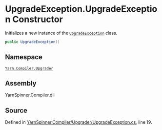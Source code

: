 <!-- This file was generated by a tool. Do not edit this file by hand. -->

# UpgradeException.UpgradeException Constructor

Initializes a new instance of the [`UpgradeException`](/api/csharp/yarn.compiler.upgrader/upgradeexception.md) class.


```csharp
public UpgradeException()
```



## Namespace
[`Yarn.Compiler.Upgrader`](/api/csharp/yarn.compiler.upgrader/README.md)

## Assembly
YarnSpinner.Compiler.dll

## Source
Defined in [YarnSpinner.Compiler/Upgrader/UpgradeException.cs](https://github.com/YarnSpinnerTool/YarnSpinner//blob/develop/YarnSpinner.Compiler/Upgrader/UpgradeException.cs#L19), line 19.
